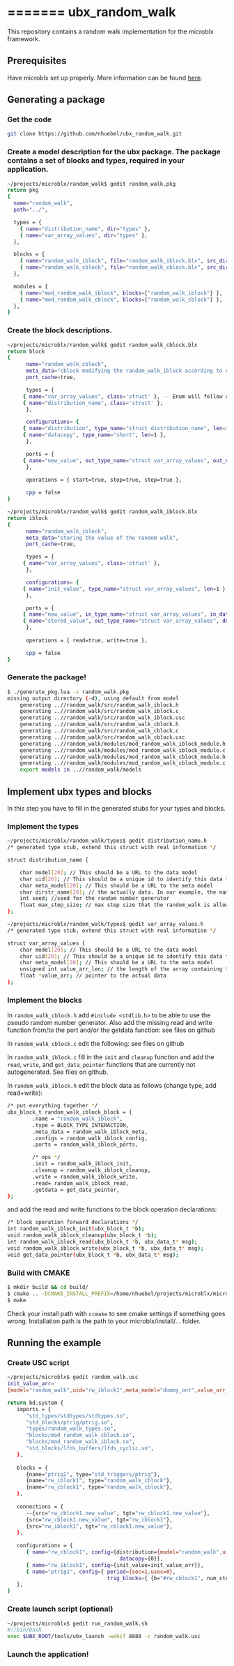 =======
ubx_random_walk
===============

This repository contains a random walk implementation for the microblx framework.


Prerequisites
-------------
Have microblx set up properly. More information can be found [here](http://ubxteam.github.io/quickstart/).


Generating a package
--------------------

### Get the code
```sh
git clone https://github.com/nhuebel/ubx_random_walk.git
```

### Create a model description for the ubx package. The package contains a set of blocks and types, required in your application.

```sh
~/projects/microblx/random_walk$ gedit random_walk.pkg
return pkg
{
  name="random_walk",
  path="../",

  types = {
    { name="distribution_name", dir="types" },
    { name="var_array_values", dir="types" },
  },

  blocks = {
    { name="random_walk_iblock", file="random_walk_iblock.blx", src_dir="src" },
    { name="random_walk_cblock", file="random_walk_cblock.blx", src_dir="src" },
  },

  modules = {
    { name="mod_random_walk_iblock", blocks={"random_walk_iblock"} },
    { name="mod_random_walk_cblock", blocks={"random_walk_cblock"} },
  },
}
```

### Create the block descriptions.

```sh
~/projects/microblx/random_walk$ gedit random_walk_cblock.blx
return block 
{
      name="random_walk_cblock",
      meta_data="cblock modifying the random_walk_iblock according to configured distribution",
      port_cache=true,

      types = {
	 { name="var_array_values", class='struct' }, -- Enum will follow once implemented in C
	 { name="distribution_name", class='struct' },
      },

      configurations= {
	 { name="distribution", type_name="struct distribution_name", len=1 },
	 { name="datacopy", type_name="short", len=1 },
      },

      ports = {
	 { name="new_value", out_type_name="struct var_array_values", out_data_len=1, in_type_name="struct var_array_values", in_data_len=1, doc="change of the value of the random walk" },
      },
      
      operations = { start=true, stop=true, step=true },

      cpp = false
}

~/projects/microblx/random_walk$ gedit random_walk_iblock.blx
return iblock 
{
      name="random_walk_iblock",
      meta_data="storing the value of the random walk",
      port_cache=true,

      types = {
	 { name="var_array_values", class='struct' },
      },

      configurations= {
	 { name="init_value", type_name="struct var_array_values", len=1 },
      },

      ports = {
	 { name="new_value", in_type_name="struct var_array_values", in_data_len=1, doc="update of the stored value" },
	 { name="stored_value", out_type_name="struct var_array_values", doc="current value of the random walk" },
      },
      
      operations = { read=true, write=true },

      cpp = false
}
```

### Generate the package!
```sh
$ ./generate_pkg.lua -s random_walk.pkg
missing output directory (-d), using default from model
    generating ..//random_walk/src/random_walk_iblock.h
    generating ..//random_walk/src/random_walk_iblock.c
    generating ..//random_walk/src/random_walk_iblock.usc
    generating ..//random_walk/src/random_walk_cblock.h
    generating ..//random_walk/src/random_walk_cblock.c
    generating ..//random_walk/src/random_walk_cblock.usc
    generating ..//random_walk/modules/mod_random_walk_iblock_module.h
    generating ..//random_walk/modules/mod_random_walk_iblock_module.c
    generating ..//random_walk/modules/mod_random_walk_cblock_module.h
    generating ..//random_walk/modules/mod_random_walk_cblock_module.c
    export models in ..//random_walk/models
```

Implement ubx types and blocks
------------------------------

In this step you have to fill in the generated stubs for your types and blocks.


### Implement the types
```sh
~/projects/microblx/random_walk/types$ gedit distribution_name.h
/* generated type stub, extend this struct with real information */

struct distribution_name {

    char model[20]; // This should be a URL to the data model
    char uid[20]; // This should be a unique id to identify this data type
    char meta_model[20]; // This should be a URL to the meta model
    char dirstr_name[20]; // the actually data. In our example, the name of the distribution
    int seed; //seed for the random number generator
    float max_step_size; // max step size that the random_walk is allowed to do
};

~/projects/microblx/random_walk/types$ gedit var_array_values.h
/* generated type stub, extend this struct with real information */

struct var_array_values {
    char model[20]; // This should be a URL to the data model
    char uid[20]; // This should be a unique id to identify this data type
    char meta_model[20]; // This should be a URL to the meta model
    unsigned int value_arr_len; // the length of the array containing the values
    float *value_arr; // pointer to the actual data
};
```

### Implement the blocks
In `random_walk_cblock.h` add `#include <stdlib.h>` to be able to use the pseudo random number generator. Also add the missing read and write function from/to the port and/or the getdata function: see files on github

In `random_walk_cblock.c` edit the following: see files on github

In `random_walk_iblock.c` fill in the `init` and `cleanup` function and add the `read`, `write`, and `get_data_pointer` functions that are currently not autogenerated. See files on github.

In `random_walk_iblock.h` edit the block data as follows (change type, add read+write):
```sh
/* put everything together */
ubx_block_t random_walk_iblock_block = {
        .name = "random_walk_iblock",
        .type = BLOCK_TYPE_INTERACTION,
        .meta_data = random_walk_iblock_meta,
        .configs = random_walk_iblock_config,
        .ports = random_walk_iblock_ports,

        /* ops */
        .init = random_walk_iblock_init,
        .cleanup = random_walk_iblock_cleanup,
        .write = random_walk_iblock_write,
        .read= random_walk_iblock_read,
        .getdata = get_data_pointer,
};
```
and add the read and write functions to the block operation declarations:
```sh
/* block operation forward declarations */
int random_walk_iblock_init(ubx_block_t *b);
void random_walk_iblock_cleanup(ubx_block_t *b);
int random_walk_iblock_read(ubx_block_t *b, ubx_data_t* msg);
void random_walk_iblock_write(ubx_block_t *b, ubx_data_t* msg);
void get_data_pointer(ubx_block_t *b, ubx_data_t* msg);
```

### Build with CMAKE
```sh
$ mkdir build && cd build/
$ cmake .. -DCMAKE_INSTALL_PREFIX=/home/nhuebel/projects/microblx/microblx/install/
$ make
```
Check your install path with `ccmake` to see cmake settings if something goes wrong. Installation path is the path to your microblx/install/... folder.

Running the example
-------------------

### Create USC script
```sh
~/projects/microblx$ gedit random_walk.usc
init_value_arr=
{model="random_walk",uid="rw_iblock1",meta_model="dummy_ont",value_arr_len=5,value_arr=ffi.new("float[3]",{1,2,3})} 

return bd.system {
   imports = {
      "std_types/stdtypes/stdtypes.so",
      "std_blocks/ptrig/ptrig.so",
      "types/random_walk_types.so",
      "blocks/mod_random_walk_cblock.so",
      "blocks/mod_random_walk_iblock.so",
      "std_blocks/lfds_buffers/lfds_cyclic.so",
   },
   
   blocks = {
      {name="ptrig1", type="std_triggers/ptrig"},
      {name="rw_iblock1", type="random_walk_iblock"},
      {name="rw_cblock1", type="random_walk_cblock"},
   },
   
   connections = {
      --{src="rw_cblock1.new_value", tgt="rw_cblock1.new_value"},
      {src="rw_cblock1.new_value", tgt="rw_iblock1"},
      {src="rw_iblock1", tgt="rw_cblock1.new_value"},
   },
   
   configurations = {
      { name="rw_cblock1", config={distribution={model="random_walk",uid="rw_cblock1",meta_model="dummy_ont",dirstr_name="test",seed=0,max_step_size=0.1}},
      								datacopy={0}},
      { name="rw_iblock1", config={init_value=init_value_arr}},
      { name="ptrig1", config={ period={sec=1,usec=0}, 
                                trig_blocks={ {b="#rw_cblock1", num_steps=1, measure=0} } } }
   },
}
```

### Create launch script (optional)
```sh
~/projects/microblx$ gedit run_random_walk.sh
#!/bin/bash
exec $UBX_ROOT/tools/ubx_launch -webif 8888 -c random_walk.usc
```

### Launch the application!





